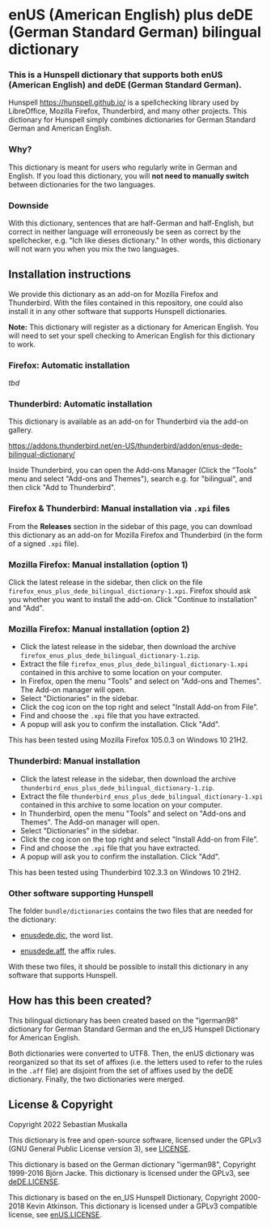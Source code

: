 enUS (American English) plus deDE (German Standard German) bilingual dictionary
===============================================================================

### This is a Hunspell dictionary that supports both enUS (American English) and deDE (German Standard German).

Hunspell <https://hunspell.github.io/> is a spellchecking library used by LibreOffice, Mozilla Firefox, Thunderbird, and many other projects.
This dictionary for Hunspell simply combines dictionaries for German Standard German and American English.

### Why?

This dictionary is meant for users who regularly write in German and English.
If you load this dictionary, you will **not need to manually switch** between dictionaries for the two languages.

### Downside

With this dictionary, sentences that are half-German and half-English, but correct in neither language will erroneously be seen as correct by the spellchecker,
e.g. "Ich like dieses dictionary."
In other words, this dictionary will not warn you when you mix the two languages.


Installation instructions
-------------------------

We provide this dictionary as an add-on for Mozilla Firefox and Thunderbird.
With the files contained in this repository, one could also install it in any other software that supports Hunspell dictionaries.

**Note:** This dictionary will register as a dictionary for American English.
You will need to set your spell checking to American English for this dictionary to work.

### Firefox: Automatic installation

*tbd*

### Thunderbird: Automatic installation

This dictionary is available as an add-on for Thunderbird via the add-on gallery.

<https://addons.thunderbird.net/en-US/thunderbird/addon/enus-dede-bilingual-dictionary/>

Inside Thunderbird, you can open the Add-ons Manager (Click the "Tools" menu and select "Add-ons and Themes"), search e.g. for "bilingual", and then click "Add to Thunderbird".


### Firefox & Thunderbird: Manual installation via `.xpi` files

From the **Releases** section in the sidebar of this page, you can download this dictionary as an add-on for Mozilla Firefox and Thunderbird (in the form of a signed `.xpi` file).


### Mozilla Firefox: Manual installation (option 1)

Click the latest release in the sidebar, then click on the file
`firefox_enus_plus_dede_bilingual_dictionary-1.xpi`.
Firefox should ask you whether you want to install the add-on.
Click "Continue to installation" and "Add".

### Mozilla Firefox: Manual installation (option 2)

* Click the latest release in the sidebar, then download the archive `firefox_enus_plus_dede_bilingual_dictionary-1.zip`.
* Extract the file `firefox_enus_plus_dede_bilingual_dictionary-1.xpi ` contained in this archive to some location on your computer.
* In Firefox, open the menu "Tools" and select on "Add-ons and Themes".
  The Add-on manager will open.
* Select "Dictionaries" in the sidebar.
* Click the cog icon on the top right and select "Install Add-on from File".
* Find and choose the `.xpi` file that you have extracted.
* A popup will ask you to confirm the installation. Click "Add".

This has been tested using Mozilla Firefox 105.0.3 on Windows 10 21H2.

### Thunderbird: Manual installation

* Click the latest release in the sidebar, then download the archive `thunderbird_enus_plus_dede_bilingual_dictionary-1.zip`.
* Extract the file `thunderbird_enus_plus_dede_bilingual_dictionary-1.xpi` contained in this archive to some location on your computer.
* In Thunderbird, open the menu "Tools" and select on "Add-ons and Themes".
  The Add-on manager will open.
* Select "Dictionaries" in the sidebar.
* Click the cog icon on the top right and select "Install Add-on from File".
* Find and choose the `.xpi` file that you have extracted.
* A popup will ask you to confirm the installation. Click "Add".

This has been tested using Thunderbird 102.3.3 on Windows 10 21H2.

### Other software supporting Hunspell

The folder `bundle/dictionaries` contains the two files that are needed for the dictionary:

* [enusdede.dic](bundle/dictionaries/enusdede.dic), the word list.

* [enusdede.aff](bundle/dictionaries/enusdede.aff), the affix rules.

With these two files, it should be possible to install this dictionary in any software that supports Hunspell.


How has this been created?
--------------------------

This bilingual dictionary has been created based on the "igerman98" dictionary for German Standard German and the en_US Hunspell Dictionary for American English.

Both dictionaries were converted to UTF8.
Then, the enUS dictionary was reorganized so that its set of affixes (i.e. the letters used to refer to the rules in the `.aff` file) are disjoint from the set of affixes used by the deDE dictionary.
Finally, the two dictionaries were merged.


License & Copyright
-------------------

Copyright 2022 Sebastian Muskalla

This dictionary is free and open-source software,
licensed under the GPLv3 (GNU General Public License version 3), see [LICENSE](LICENSE).

This dictionary is based on the German dictionary "igerman98",
Copyright 1999-2016 Björn Jacke.
This dictionary is licensed under the GPLv3, see [deDE.LICENSE](deDE.LICENSE).

This dictionary is based on the en_US Hunspell Dictionary,
Copyright 2000-2018 Kevin Atkinson.
This dictionary is licensed under a GPLv3 compatible license,
see [enUS.LICENSE](enUS.LICENSE).
